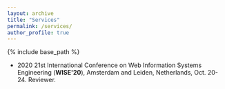 ```yaml
---
layout: archive
title: "Services"
permalink: /services/
author_profile: true
---
```


{% include base_path %}

* 2020 21st International Conference on Web Information Systems Engineering (**WISE'20**), Amsterdam and Leiden, Netherlands, Oct. 20-24. Reviewer.
<!-- {% for post in site.teaching reversed %}
  {% include archive-single.html %}
{% endfor %} -->
